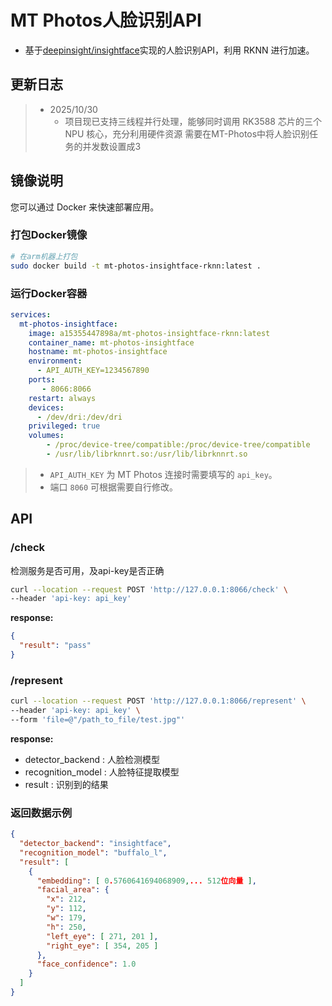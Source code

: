 # MT Photos人脸识别API

- 基于[deepinsight/insightface](https://github.com/deepinsight/insightface)实现的人脸识别API，利用 RKNN 进行加速。

## 更新日志

> * 2025/10/30
>   * 项目现已支持三线程并行处理，能够同时调用 RK3588 芯片的三个 NPU 核心，充分利用硬件资源
>     需要在MT-Photos中将人脸识别任务的并发数设置成3

## 镜像说明

您可以通过 Docker 来快速部署应用。

### 打包Docker镜像

```bash
# 在arm机器上打包
sudo docker build -t mt-photos-insightface-rknn:latest .
```

### 运行Docker容器

```yaml
services:
  mt-photos-insightface:
    image: a15355447898a/mt-photos-insightface-rknn:latest
    container_name: mt-photos-insightface
    hostname: mt-photos-insightface
    environment:
      - API_AUTH_KEY=1234567890
    ports:
       - 8066:8066
    restart: always
    devices:
      - /dev/dri:/dev/dri
    privileged: true
    volumes:
        - /proc/device-tree/compatible:/proc/device-tree/compatible
        - /usr/lib/librknnrt.so:/usr/lib/librknnrt.so
```

> - `API_AUTH_KEY` 为 MT Photos 连接时需要填写的 `api_key`。
> - 端口 `8060` 可根据需要自行修改。


## API

### /check

检测服务是否可用，及api-key是否正确

```bash
curl --location --request POST 'http://127.0.0.1:8066/check' \
--header 'api-key: api_key'
```

**response:**

```json
{
  "result": "pass"
}
```

### /represent

```bash
curl --location --request POST 'http://127.0.0.1:8066/represent' \
--header 'api-key: api_key' \
--form 'file=@"/path_to_file/test.jpg"'
```

**response:**

- detector_backend : 人脸检测模型
- recognition_model : 人脸特征提取模型
- result : 识别到的结果

### 返回数据示例
```json
{
  "detector_backend": "insightface",
  "recognition_model": "buffalo_l",
  "result": [
    {
      "embedding": [ 0.5760641694068909,... 512位向量 ],
      "facial_area": {
        "x": 212,
        "y": 112,
        "w": 179,
        "h": 250,
        "left_eye": [ 271, 201 ],
        "right_eye": [ 354, 205 ]
      },
      "face_confidence": 1.0
    }
  ]
}
```
